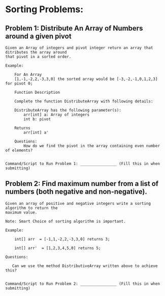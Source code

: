 # Sorting Problems:

## Problem 1: Distribute An Array of Numbers around a given pivot

    Given an Array of integers and pivot integer return an array that ditributes the array around
    that pivot in a sorted order.

    Example:

        For An Array
        [1,-1,-2,2,-3,3,0] the sorted array would be [-3,-2,-1,0,1,2,3] for pivot 0;

        Function Description

        Complete the function DistributeArray with following details:

        DistributeArray has the following parameter(s):
            arr[int] a: Array of integers
            int b: pivot

        Returns
            arr[int] a'

        Questions: 
            How do we find the pivot in the array containing even number of elements?


    Command/Script to Run Problem 1: ________________ (Fill this in when submitting)

## Problem 2: Find maximum number from a list of numbers (both negative and non-negative).

    Given an array of positive and negative integers write a sorting algorithm to return the
    maximum value.

    Note: Smart Choice of sorting algorithm is important.

    Example:

        int[] arr  = [-1,1,-2,2,-3,3,0] returns 3;

        int[] arr'  = [1,2,3,4,5,0] returns 5;

    Questions:

       Can we use the method DistributiveArray written above to achieve this?


    Command/Script to Run Problem 2: ________________ (Fill this in when submitting)
